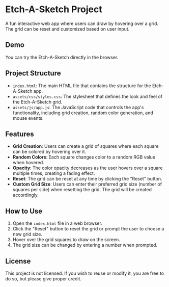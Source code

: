 # Etch-A-Sketch Project

A fun interactive web app where users can draw by hovering over a grid. The grid can be reset and customized based on user input.

## Demo

You can try the Etch-A-Sketch directly in the browser.

## Project Structure

- `index.html`: The main HTML file that contains the structure for the Etch-A-Sketch app.
- `assets/css/styles.css`: The stylesheet that defines the look and feel of the Etch-A-Sketch grid.
- `assets/js/app.js`: The JavaScript code that controls the app's functionality, including grid creation, random color generation, and mouse events.

## Features

- **Grid Creation**: Users can create a grid of squares where each square can be colored by hovering over it.
- **Random Colors**: Each square changes color to a random RGB value when hovered.
- **Opacity**: The color opacity decreases as the user hovers over a square multiple times, creating a fading effect.
- **Reset**: The grid can be reset at any time by clicking the "Reset" button.
- **Custom Grid Size**: Users can enter their preferred grid size (number of squares per side) when resetting the grid. The grid will be created accordingly.

## How to Use

1. Open the `index.html` file in a web browser.
2. Click the "Reset" button to reset the grid or prompt the user to choose a new grid size.
3. Hover over the grid squares to draw on the screen.
4. The grid size can be changed by entering a number when prompted.

## License

This project is not licensed. If you wish to reuse or modify it, you are free to do so, but please give proper credit.
